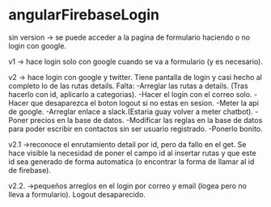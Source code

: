 # angularFirebaseLogin

sin version -> se puede acceder a la pagina de formulario haciendo o no login con google.

v1 -> hace login solo con google cuando se va a formulario (y es necesario). 

v2 -> hace login con google y twitter. Tiene pantalla de login y casi hecho al completo lo de las rutas details.
        Falta:
            -Arreglar las rutas a details. (Tras hacerlo con id, aplicarlo a categorias).
            -Hacer el login con el correo solo.
            -Hacer que desaparezca el boton logout si no estas en sesion.
            -Meter la api de google.
            -Arreglar enlace a slack.(Estaria guay volver a meter chatbot).
            -Poner precios en la base de datos.
            -Modificar las reglas en la base de datos para poder escribir en contactos sin ser usuario registrado.
            -Ponerlo bonito.
            
v2.1 ->reconoce el enrutamiento detail por id, pero da fallo en el get. Se hace visible la necesidad de poner el campo id al insertar rutas y que este id sea generado de forma automatica (o encontrar la forma de llamar al id de firebase).    

v2.2. ->pequeños arreglos en el login por correo y email (logea pero no lleva a formulario). Logout desaparecido.
